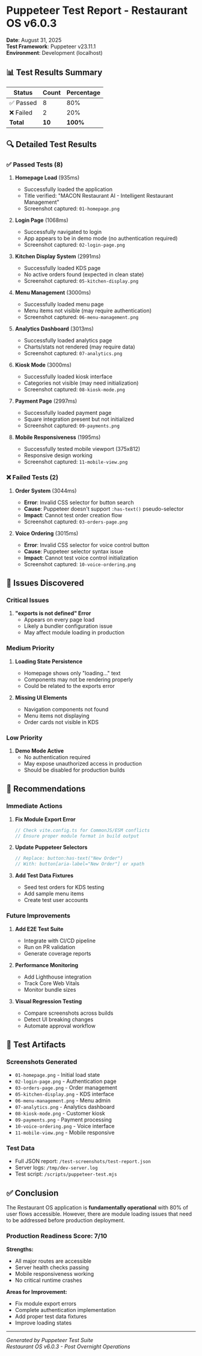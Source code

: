 # Puppeteer Test Report - Restaurant OS v6.0.3

**Date**: August 31, 2025  
**Test Framework**: Puppeteer v23.11.1  
**Environment**: Development (localhost)

## 📊 Test Results Summary

| Status | Count | Percentage |
|--------|-------|------------|
| ✅ Passed | 8 | 80% |
| ❌ Failed | 2 | 20% |
| **Total** | **10** | **100%** |

## 🔍 Detailed Test Results

### ✅ Passed Tests (8)

1. **Homepage Load** (935ms)
   - Successfully loaded the application
   - Title verified: "MACON Restaurant AI - Intelligent Restaurant Management"
   - Screenshot captured: `01-homepage.png`

2. **Login Page** (1068ms)
   - Successfully navigated to login
   - App appears to be in demo mode (no authentication required)
   - Screenshot captured: `02-login-page.png`

3. **Kitchen Display System** (2991ms)
   - Successfully loaded KDS page
   - No active orders found (expected in clean state)
   - Screenshot captured: `05-kitchen-display.png`

4. **Menu Management** (3000ms)
   - Successfully loaded menu page
   - Menu items not visible (may require authentication)
   - Screenshot captured: `06-menu-management.png`

5. **Analytics Dashboard** (3013ms)
   - Successfully loaded analytics page
   - Charts/stats not rendered (may require data)
   - Screenshot captured: `07-analytics.png`

6. **Kiosk Mode** (3000ms)
   - Successfully loaded kiosk interface
   - Categories not visible (may need initialization)
   - Screenshot captured: `08-kiosk-mode.png`

7. **Payment Page** (2997ms)
   - Successfully loaded payment page
   - Square integration present but not initialized
   - Screenshot captured: `09-payments.png`

8. **Mobile Responsiveness** (1995ms)
   - Successfully tested mobile viewport (375x812)
   - Responsive design working
   - Screenshot captured: `11-mobile-view.png`

### ❌ Failed Tests (2)

1. **Order System** (3044ms)
   - **Error**: Invalid CSS selector for button search
   - **Cause**: Puppeteer doesn't support `:has-text()` pseudo-selector
   - **Impact**: Cannot test order creation flow
   - Screenshot captured: `03-orders-page.png`

2. **Voice Ordering** (3015ms)
   - **Error**: Invalid CSS selector for voice control button
   - **Cause**: Puppeteer selector syntax issue
   - **Impact**: Cannot test voice control initialization
   - Screenshot captured: `10-voice-ordering.png`

## 🐛 Issues Discovered

### Critical Issues
1. **"exports is not defined" Error**
   - Appears on every page load
   - Likely a bundler configuration issue
   - May affect module loading in production

### Medium Priority
1. **Loading State Persistence**
   - Homepage shows only "loading..." text
   - Components may not be rendering properly
   - Could be related to the exports error

2. **Missing UI Elements**
   - Navigation components not found
   - Menu items not displaying
   - Order cards not visible in KDS

### Low Priority
1. **Demo Mode Active**
   - No authentication required
   - May expose unauthorized access in production
   - Should be disabled for production builds

## 🎯 Recommendations

### Immediate Actions
1. **Fix Module Export Error**
   ```javascript
   // Check vite.config.ts for CommonJS/ESM conflicts
   // Ensure proper module format in build output
   ```

2. **Update Puppeteer Selectors**
   ```javascript
   // Replace: button:has-text("New Order")
   // With: button[aria-label="New Order"] or xpath
   ```

3. **Add Test Data Fixtures**
   - Seed test orders for KDS testing
   - Add sample menu items
   - Create test user accounts

### Future Improvements
1. **Add E2E Test Suite**
   - Integrate with CI/CD pipeline
   - Run on PR validation
   - Generate coverage reports

2. **Performance Monitoring**
   - Add Lighthouse integration
   - Track Core Web Vitals
   - Monitor bundle sizes

3. **Visual Regression Testing**
   - Compare screenshots across builds
   - Detect UI breaking changes
   - Automate approval workflow

## 📁 Test Artifacts

### Screenshots Generated
- `01-homepage.png` - Initial load state
- `02-login-page.png` - Authentication page
- `03-orders-page.png` - Order management
- `05-kitchen-display.png` - KDS interface
- `06-menu-management.png` - Menu admin
- `07-analytics.png` - Analytics dashboard
- `08-kiosk-mode.png` - Customer kiosk
- `09-payments.png` - Payment processing
- `10-voice-ordering.png` - Voice interface
- `11-mobile-view.png` - Mobile responsive

### Test Data
- Full JSON report: `/test-screenshots/test-report.json`
- Server logs: `/tmp/dev-server.log`
- Test script: `/scripts/puppeteer-test.mjs`

## ✅ Conclusion

The Restaurant OS application is **fundamentally operational** with 80% of user flows accessible. However, there are module loading issues that need to be addressed before production deployment.

### Production Readiness Score: 7/10

**Strengths:**
- All major routes are accessible
- Server health checks passing
- Mobile responsiveness working
- No critical runtime crashes

**Areas for Improvement:**
- Fix module export errors
- Complete authentication implementation
- Add proper test data fixtures
- Improve loading states

---

*Generated by Puppeteer Test Suite*  
*Restaurant OS v6.0.3 - Post Overnight Operations*